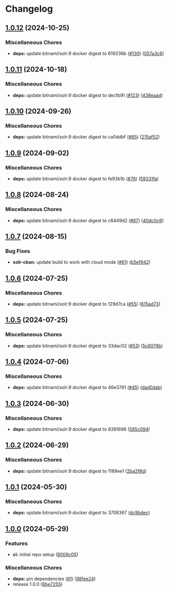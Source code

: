 # Changelog

## [1.0.12](https://github.com/teutonet/oci-images/compare/solr-ckan-v1.0.11...solr-ckan-v1.0.12) (2024-10-25)


### Miscellaneous Chores

* **deps:** update bitnami/solr:9 docker digest to 619236b ([#130](https://github.com/teutonet/oci-images/issues/130)) ([057a3c6](https://github.com/teutonet/oci-images/commit/057a3c650d041dc17c7f7135193cba9882eebc2f))

## [1.0.11](https://github.com/teutonet/oci-images/compare/solr-ckan-v1.0.10...solr-ckan-v1.0.11) (2024-10-18)


### Miscellaneous Chores

* **deps:** update bitnami/solr:9 docker digest to decfb91 ([#123](https://github.com/teutonet/oci-images/issues/123)) ([438eaad](https://github.com/teutonet/oci-images/commit/438eaadc00c35d84f88fd5d50aca8001f515896d))

## [1.0.10](https://github.com/teutonet/oci-images/compare/solr-ckan-v1.0.9...solr-ckan-v2.48.0) (2024-09-26)


### Miscellaneous Chores

* **deps:** update bitnami/solr:9 docker digest to ca0ddbf ([#85](https://github.com/teutonet/oci-images/issues/85)) ([215af52](https://github.com/teutonet/oci-images/commit/215af52387afb7586e843881d02ad92c38d171b4))

## [1.0.9](https://github.com/teutonet/oci-images/compare/solr-ckan-v1.0.8...solr-ckan-v1.0.9) (2024-09-02)


### Miscellaneous Chores

* **deps:** update bitnami/solr:9 docker digest to fe93b1b ([#76](https://github.com/teutonet/oci-images/issues/76)) ([59331fa](https://github.com/teutonet/oci-images/commit/59331fac5295f2a994dea630f7c5a9a6d313e9c8))

## [1.0.8](https://github.com/teutonet/oci-images/compare/solr-ckan-v1.0.7...solr-ckan-v1.0.8) (2024-08-24)


### Miscellaneous Chores

* **deps:** update bitnami/solr:9 docker digest to c6449d2 ([#67](https://github.com/teutonet/oci-images/issues/67)) ([40dc0c6](https://github.com/teutonet/oci-images/commit/40dc0c6d1730f9aa2f84b42253deb82632484516))

## [1.0.7](https://github.com/teutonet/oci-images/compare/solr-ckan-v1.0.6...solr-ckan-v1.0.7) (2024-08-15)


### Bug Fixes

* **solr-ckan:** update build to work with cloud mode ([#61](https://github.com/teutonet/oci-images/issues/61)) ([b5ef942](https://github.com/teutonet/oci-images/commit/b5ef94289965df3e3fcf97af23b2029fa7aeda2c))

## [1.0.6](https://github.com/teutonet/oci-images/compare/solr-ckan-v1.0.5...solr-ckan-v1.0.6) (2024-07-25)


### Miscellaneous Chores

* **deps:** update bitnami/solr:9 docker digest to 129d7ca ([#55](https://github.com/teutonet/oci-images/issues/55)) ([615ad73](https://github.com/teutonet/oci-images/commit/615ad73a0ccd72235bbe322c1e0cd26f4afeb9b1))

## [1.0.5](https://github.com/teutonet/oci-images/compare/solr-ckan-v1.0.4...solr-ckan-v1.0.5) (2024-07-25)


### Miscellaneous Chores

* **deps:** update bitnami/solr:9 docker digest to 33dac02 ([#53](https://github.com/teutonet/oci-images/issues/53)) ([5c6079b](https://github.com/teutonet/oci-images/commit/5c6079b1c9a3d9058fd695ccf5a6630d19bd122e))

## [1.0.4](https://github.com/teutonet/oci-images/compare/solr-ckan-v1.0.3...solr-ckan-v1.0.4) (2024-07-06)


### Miscellaneous Chores

* **deps:** update bitnami/solr:9 docker digest to 46e3781 ([#45](https://github.com/teutonet/oci-images/issues/45)) ([dad0dab](https://github.com/teutonet/oci-images/commit/dad0dabf82658c235342b3ceadea8a8eaa837596))

## [1.0.3](https://github.com/teutonet/oci-images/compare/solr-ckan-v1.0.2...solr-ckan-v1.0.3) (2024-06-30)


### Miscellaneous Chores

* **deps:** update bitnami/solr:9 docker digest to 8381696 ([585c094](https://github.com/teutonet/oci-images/commit/585c094add164a8237a84fb2a0eb742fe9231c6f))

## [1.0.2](https://github.com/teutonet/oci-images/compare/solr-ckan-v1.0.1...solr-ckan-v1.0.2) (2024-06-29)


### Miscellaneous Chores

* **deps:** update bitnami/solr:9 docker digest to 1189ee1 ([2ba2f8d](https://github.com/teutonet/oci-images/commit/2ba2f8db5350e88fd9989df043b2df2d5425561c))

## [1.0.1](https://github.com/teutonet/oci-images/compare/solr-ckan-v1.0.0...solr-ckan-v1.0.1) (2024-05-30)


### Miscellaneous Chores

* **deps:** update bitnami/solr:9 docker digest to 3708367 ([dc9bdec](https://github.com/teutonet/oci-images/commit/dc9bdececf67b6210e39add3f4af219dc35bbbe1))

## [1.0.0](https://github.com/teutonet/oci-images/compare/solr-ckan-v0.1.0...solr-ckan-v1.0.0) (2024-05-29)


### Features

* **ci:** initial repo setup ([8009c05](https://github.com/teutonet/oci-images/commit/8009c050a2ef05c2d1dd5c6406f6499064442b46))


### Miscellaneous Chores

* **deps:** pin dependencies ([#1](https://github.com/teutonet/oci-images/issues/1)) ([98fee24](https://github.com/teutonet/oci-images/commit/98fee2463e2464390affc4c52c3dbe95151ff5f6))
* release 1.0.0 ([6be7255](https://github.com/teutonet/oci-images/commit/6be725545d58cb559c435c759af1f25b69743186))
